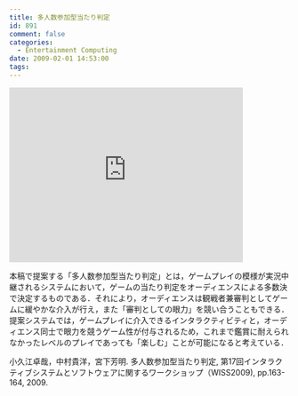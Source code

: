 ```yaml
---
title: 多人数参加型当たり判定
id: 891
comment: false
categories:
  - Entertainment Computing
date: 2009-02-01 14:53:00
tags:
---
```



<iframe width="420" height="315" src="https://www.youtube.com/embed/uZqTTbapG0Y" frameborder="0" allowfullscreen></iframe>

<!--more-->

本稿で提案する「多人数参加型当たり判定」とは，ゲームプレイの模様が実況中継されるシステムにおいて，ゲームの当たり判定をオーディエンスによる多数決で決定するものである．それにより，オーディエンスは観戦者兼審判としてゲームに緩やかな介入が行え，また「審判としての眼力」を競い合うこともできる．提案システムでは，ゲームプレイに介入できるインタラクティビティと，オーディエンス同士で眼力を競うゲーム性が付与されるため，これまで鑑賞に耐えられなかったレベルのプレイであっても「楽しむ」ことが可能になると考えている．

小久江卓哉，中村貴洋，宮下芳明. 多人数参加型当たり判定, 第17回インタラクティブシステムとソフトウェアに関するワークショップ（WISS2009), pp.163-164, 2009.
